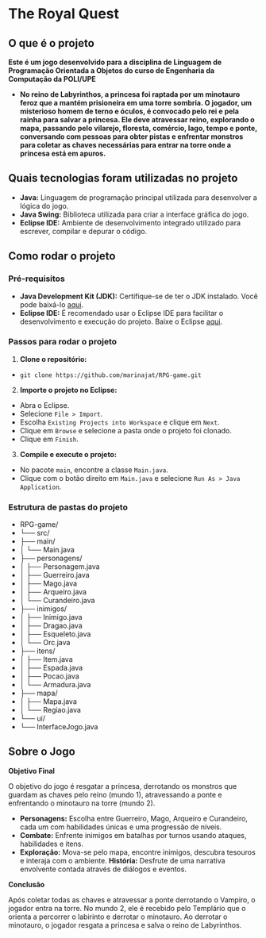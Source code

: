 <h1>The Royal Quest</h1>

<h2>O que é o projeto</h2>

<b> Este é um jogo desenvolvido para a disciplina de Linguagem de Programação Orientada a Objetos do curso de Engenharia da Computação da POLI/UPE</b>
- <b> No reino de Labyrinthos, a princesa foi raptada por um minotauro feroz que a mantém prisioneira em uma torre sombria. O jogador, um misterioso homem de terno e óculos, é convocado pelo rei e pela rainha para salvar a princesa. Ele deve atravessar reino, explorando o mapa, passando pelo vilarejo, floresta, comércio, lago, tempo e ponte, conversando com pessoas para obter pistas e enfrentar monstros para coletar as chaves necessárias para entrar na torre onde a princesa está em apuros.</b>


<h2>Quais tecnologias foram utilizadas no projeto</h2>

- <b>Java:</b> Linguagem de programação principal utilizada para desenvolver a lógica do jogo.
- <b>Java Swing:</b> Biblioteca utilizada para criar a interface gráfica do jogo.
- <b>Eclipse IDE:</b> Ambiente de desenvolvimento integrado utilizado para escrever, compilar e depurar o código.

<h2>Como rodar o projeto</h2>

<h3>Pré-requisitos</h3>

- <b>Java Development Kit (JDK):</b> Certifique-se de ter o JDK instalado. Você pode baixá-lo [aqui](https://www.oracle.com/java/technologies/downloads/?er=221886#javasejdk).
- <b>Eclipse IDE:</b> É recomendado usar o Eclipse IDE para facilitar o desenvolvimento e execução do projeto. Baixe o Eclipse [aqui](https://www.eclipse.org/downloads/).

<h3>Passos para rodar o projeto</h3>

1. <b>Clone o repositório:</b>

- `git clone https://github.com/marinajat/RPG-game.git`

2. <b>Importe o projeto no Eclipse:</b>

-   Abra o Eclipse.
-   Selecione `File > Import`.
-   Escolha `Existing Projects into Workspace` e clique em `Next`.
-   Clique em `Browse` e selecione a pasta onde o projeto foi clonado.
-   Clique em `Finish`.

3. <b>Compile e execute o projeto:</b>

-   No pacote `main`, encontre a classe `Main.java`.
-   Clique com o botão direito em `Main.java` e selecione `Run As > Java Application`.

<h3>Estrutura de pastas do projeto</h3>

- RPG-game/
- └── src/
- ├── main/
- │ └── Main.java
- ├── personagens/
- │ ├── Personagem.java
- │ ├── Guerreiro.java
- │ ├── Mago.java
- │ ├── Arqueiro.java
- │ └── Curandeiro.java
- ├── inimigos/
- │ ├── Inimigo.java
- │ ├── Dragao.java
- │ ├── Esqueleto.java
- │ └── Orc.java
- ├── itens/
- │ ├── Item.java
- │ ├── Espada.java
- │ ├── Pocao.java
- │ └── Armadura.java
- ├── mapa/
- │ ├── Mapa.java
- │ └── Regiao.java
- └── ui/
- └── InterfaceJogo.java

<h2>Sobre o Jogo</h2>

<b>Objetivo Final</b>

O objetivo do jogo é resgatar a princesa, derrotando os monstros que guardam as chaves pelo reino (mundo 1), atravessando a ponte e enfrentando o minotauro na torre (mundo 2).

-   <b>Personagens:</b> Escolha entre Guerreiro, Mago, Arqueiro e Curandeiro, cada um com habilidades únicas e uma progressão de níveis.
-   <b>Combate:</b> Enfrente inimigos em batalhas por turnos usando ataques, habilidades e itens.
-   <b>Exploração:</b> Mova-se pelo mapa, encontre inimigos, descubra tesouros e interaja com o ambiente.
    <b>História:</b> Desfrute de uma narrativa envolvente contada através de diálogos e eventos.

<b>Conclusão</b>

Após coletar todas as chaves e atravessar a ponte derrotando o Vampiro, o jogador entra na torre. No mundo 2, ele é recebido pelo Templário que o orienta a percorrer o labirinto e derrotar o minotauro. Ao derrotar o minotauro, o jogador resgata a princesa e salva o reino de Labyrinthos.